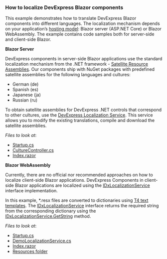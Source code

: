 ### How to localize DevExpress Blazor components

This example demonstrates how to translate DevExpress Blazor components into different languages. The localization mechanism depends on your application’s [hosting model][0]: Blazor server (ASP.NET Core) or Blazor WebAssembly. The example contains code samples both for server\-side and client\-side Blazor.
 
 
 **Blazor Server**
 
DevExpress components in server-side Blazor applications use the standard localization mechanism from the .NET framework - [Satellite Resource Assemblies][1].
Our components ship with NuGet packages with predefined satellite assemblies for the following languages and cultures:
  
- German (de)
- Spanish (es)
-	Japanese (ja)
-	Russian (ru)

To obtain satellite assemblies for DevExpress .NET controls that correspond to other cultures, use the [DevExpress Localization Service](http://localization.devexpress.com/). This service allows you to modify the existing translations, compile and download the satellite assemblies.
 
 *Files to look at*:

- [Startup.cs](./CS/BlazorServerApp/Startup.cs)
- [CultureController.cs](./CS/BlazorServerApp/Controllers/CultureController.cs)
- [Index.razor](./CS/BlazorServerApp/Pages/Index.razor)


**Blazor WebAssembly**

Currently, there are no official nor recommended approaches on how to localize client\-side Blazor applications. DevExpress Components in client\-side Blazor applications are localized using the [IDxLocalizationService][2] interface implementation.

In this example, \*.resx files are converted to dictionaries using [T4 text templates][5]. The [IDxLocalizationService][2] interface returns the required string from the corresponding dictionary using the [IDxLocalizationService.GetString][4] method.

*Files to look at*:
  
-	[Startup.cs](./CS/BlazorClientApp/Startup.cs)
-	[DemoLocalizationService.cs](./CS/BlazorClientApp/Services/DemoLocalizationService.cs)
-	[Index.razor](./CS/BlazorClientApp/Pages/Index.razor)
-	[Resources folder](./CS/BlazorClientApp.Localization/Resources)

[0]: https://docs.microsoft.com/en-us/aspnet/core/blazor/hosting-models?view=aspnetcore-3.0
[1]: https://docs.microsoft.com/en-us/dotnet/framework/resources/creating-satellite-assemblies-for-desktop-apps?view=netframework-4.8
[2]: http://docs.devexpress.com/Blazor/DevExpress.Blazor.Localization.IDxLocalizationService
[4]: http://docs.devexpress.com/Blazor/DevExpress.Blazor.Localization.IDxLocalizationService.GetString\(System.String\)
[5]: https://docs.microsoft.com/en-us/visualstudio/modeling/code-generation-and-t4-text-templates?view=vs-2019

